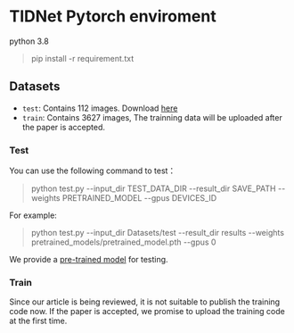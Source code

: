 # TIDNet Pytorch enviroment
python 3.8
> pip install -r requirement.txt

## Datasets
- `test`: Contains 112 images. Download [here](https://github.com/jaweray/TIDNet/releases/download/data/pretrained_model.pth)
- `train`: Contains 3627 images, The trainning data will be uploaded after the paper is accepted.

### Test
You can use the following command to test：
> python test.py --input_dir TEST_DATA_DIR --result_dir SAVE_PATH --weights PRETRAINED_MODEL --gpus DEVICES_ID

For example:
> python test.py --input_dir Datasets/test --result_dir results --weights pretrained_models/pretrained_model.pth --gpus 0

We provide a [pre-trained model](https://github.com/jaweray/TIDNet/releases/download/data/test.zip) for testing.

### Train
Since our article is being reviewed, it is not suitable to publish the training code now. If the paper is accepted, we promise to upload the training code at the first time.
